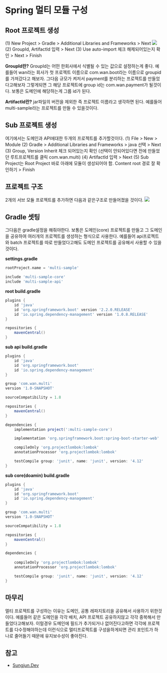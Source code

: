 # Spring 멀티 모듈 구성

## Root 프로젝트 생성

(1) New Project > Gradle > Additional Libraries and Frameworks > Next
![](https://i.imgur.com/RPE6oGa.png)
(2) GroupId, ArtifactId 입력 > Next
(3) Use auto-import 체크 해제되어있는지 확인 > Next > Finish


**GroupId란?**
GroupId는 어떤 한회사에서 식별될 수 있는 값으로 설정하는게 좋다. 예를들어 wan라는 회사가 첫 프로젝트 이름으로 com.wan.boot라는 이름으로 groupid를 가져갔다고 해보자. 그다음 규모가 켜저서 payment를 분리하는 프로젝트를 만들었다고해보자 그렇게되면 그 해당 프로젝트에 group id는 com.wan.payment가 될것이다. 보통은 도메인에 해당하는게 그룹 id가 된다.

**ArtifactId란?**
jar파일의 버전을 제외한 즉 프로젝트 이름라고 생각하면 된다. 예를들어 multi-sample라는 프로젝트를 만들 수 있을것이다.

## Sub 프로젝트 생성
여기에서는 도메인과 API에대한 두개의 프로젝트를 추가할것이다.
(1) File > New > Module
(2) Gradle > Additional Libraries and Frameworks > java 선택 > Next
(3) Group, Version Inherit 체크 되어있는지 확인 (선택이 안되어있다면 전에 만들었던 루트프로젝트를 클릭 com.wan.multi)
(4) ArtifactId 입력 > Next
(5) Sub Project는 Root Project 바로 아래에 모듈이 생성되어야 함. Content root 경로 잘 확인하기 > Finish


## 프로젝트 구조
2개의 서브 모듈 프로젝트를 추가하면 다음과 같은구조로 만들어졌을 것이다.
![](https://i.imgur.com/35lMCEM.png)



## Gradle 셋팅
그다음은 gradle설정을 해줘야한다. 보통은 도메인(core) 프로젝트를 만들고 그 도메인을 공유하여 여러개의 프로젝트를 생성하는 형식으로 사용한다. 예를들어 api프로젝트와 batch 프로젝트를 따로 만들었다고해도 도메인 프로젝트를 공유해서 사용할 수 있을것이다.


**settings.gradle**

```groovy
rootProject.name = 'multi-sample'

include 'multi-sample-core'
include 'multi-sample-api'
```

**root build.gradle**

```groovy
plugins {
    id 'java'
    id 'org.springframework.boot' version '2.2.0.RELEASE'
    id 'io.spring.dependency-management' version '1.0.8.RELEASE'
}

repositories {
    mavenCentral()
}

```

**sub api build.gradle**
```groovy
plugins {
    id 'java'
    id 'org.springframework.boot'
    id 'io.spring.dependency-management'
}

group 'com.wan.multi'
version '1.0-SNAPSHOT'

sourceCompatibility = 1.8

repositories {
    mavenCentral()
}

dependencies {
    implementation project(':multi-sample-core')

    implementation 'org.springframework.boot:spring-boot-starter-web'

    compileOnly 'org.projectlombok:lombok'
    annotationProcessor 'org.projectlombok:lombok'

    testCompile group: 'junit', name: 'junit', version: '4.12'
}


```

**sub core(doamin) build.gradle**
```groovy
plugins {
    id 'java'
    id 'org.springframework.boot'
    id 'io.spring.dependency-management'
}

group 'com.wan.multi'
version '1.0-SNAPSHOT'

sourceCompatibility = 1.8

repositories {
    mavenCentral()
}

dependencies {
    
    compileOnly 'org.projectlombok:lombok'
    annotationProcessor 'org.projectlombok:lombok'

    testCompile group: 'junit', name: 'junit', version: '4.12'
}

```

## 마무리
멀티 프로젝트를 구성하는 이유는 도메인, 공통 레파지토리을 공유해서 사용하기 위한것이다. 예를들어 같은 도메인을 각각 배치, API 프로젝트 공유하지않고 각각 중복해서 만들었다고해보자. 이럴경우 도메인에 필드가 추가되거나 없어진다고하면 각각에 프로젝트를 다수정해야하는데 이런식으로 멀티프로젝트를 구성을하게되면 관리 포인트가 하나로 줄어들기 때문에 유지보수성이 좋아진다.



## 참고
* [Sungjun.Dev](https://gwonsungjun.github.io/articles/2019-04/gradle_multi_module)